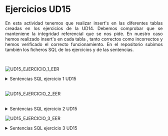<h1>Ejercicios UD15</h1>

<p align="justify"> En esta actividad tenemos que realizar insert's en las diferentes tablas creadas en los ejercicios de la UD14. Debemos comprobar que se manteniene la integridad referencial que se nos pide. En nuestro caso hemos realizado insert's en cada tabla , tanto correctos como incorrectos y hemos verificado el correcto funcionamiento. En el repositorio subimos también los ficheros SQL de los ejercicios y de las sentencias. </p>
<br>

 ![UD15_EJERCICIO_1_EER](https://user-images.githubusercontent.com/103035621/165347253-15d85d38-9858-4a8f-9f9c-5a3e837ef9c9.PNG)

<details>
  <summary>Sentencias SQL ejercicio 1 UD15</summary>
<br>
<p align="justify">En este ejercicio se realizan sentencias SQL hacia varias tablas para insertar datos y comprobar su correcto funcionamiento, a continuación vendrá el código utilizado. </p>
  
  ```sql
  -- INSERT EJERCICIO 1 UD15

/* INSERT TABLA DESPACHOS */
INSERT INTO DESPACHOS (NUMERO, CAPACIDAD) VALUES (1,10);
INSERT INTO DESPACHOS (NUMERO, CAPACIDAD) VALUES (2,15);
INSERT INTO DESPACHOS (NUMERO, CAPACIDAD) VALUES (3,20);
INSERT INTO DESPACHOS (NUMERO, CAPACIDAD) VALUES (4,25);
INSERT INTO DESPACHOS (NUMERO, CAPACIDAD) VALUES (5,30);
INSERT INTO DESPACHOS (NUMERO, CAPACIDAD) VALUES (6,35);
INSERT INTO DESPACHOS (NUMERO, CAPACIDAD) VALUES (7,40);
INSERT INTO DESPACHOS (NUMERO, CAPACIDAD) VALUES (8,45);
INSERT INTO DESPACHOS (NUMERO, CAPACIDAD) VALUES (9,50);
INSERT INTO DESPACHOS (NUMERO, CAPACIDAD) VALUES (10,55);
INSERT INTO DESPACHOS (NUMERO, CAPACIDAD) VALUES (11,60);
/* INSERT TABLA DIRECTORES */
INSERT INTO DIRECTORES (DNI, NOMBREAPELLIDOS, FK_DNIJEFE,FK_DESPACHO) VALUES ('4800000X', 'JOSUE', '4800000X', 1);
INSERT INTO DIRECTORES (DNI, NOMBREAPELLIDOS, FK_DNIJEFE,FK_DESPACHO) VALUES ('5500516S', 'PACO', '5500516S', 2);
INSERT INTO DIRECTORES (DNI, NOMBREAPELLIDOS, FK_DNIJEFE,FK_DESPACHO) VALUES ('6184948A', 'FEDE', '5500516S', 2);
INSERT INTO DIRECTORES (DNI, NOMBREAPELLIDOS, FK_DNIJEFE,FK_DESPACHO) VALUES ('1616165B', 'TUPU', '5500516S', 2);
INSERT INTO DIRECTORES (DNI, NOMBREAPELLIDOS, FK_DNIJEFE,FK_DESPACHO) VALUES ('6164164K', 'MENDIETA', '5500516S', 2);
INSERT INTO DIRECTORES (DNI, NOMBREAPELLIDOS, FK_DNIJEFE,FK_DESPACHO) VALUES ('3646465F', 'MARDONA', '4800000X', 1);
INSERT INTO DIRECTORES (DNI, NOMBREAPELLIDOS, FK_DNIJEFE,FK_DESPACHO) VALUES ('6118898L', 'JOZE', '6118898L', 3);
INSERT INTO DIRECTORES (DNI, NOMBREAPELLIDOS, FK_DNIJEFE,FK_DESPACHO) VALUES ('2655466Ñ', 'MARIA', '6118898L', 3);
INSERT INTO DIRECTORES (DNI, NOMBREAPELLIDOS, FK_DNIJEFE,FK_DESPACHO) VALUES ('1561566A', 'JOSEFA', '6118898L', 3);
INSERT INTO DIRECTORES (DNI, NOMBREAPELLIDOS, FK_DNIJEFE,FK_DESPACHO) VALUES ('1468948V', 'ANA', '6118898L', 3);
INSERT INTO DIRECTORES (DNI, NOMBREAPELLIDOS, FK_DNIJEFE,FK_DESPACHO) VALUES ('4516166Q', 'CLAUDIA', '4800000X', 1);
/* TUPLA DE ERROR , TODO OK */
INSERT INTO DIRECTORES (DNI, NOMBREAPELLIDOS, FK_DNIJEFE,FK_DESPACHO) VALUES ('66464894P', 'OCTAVIO', '000', 1);
SELECT * FROM DIRECTORES;
SELECT * FROM DESPACHOS;
  ```
 </details>
 <br>
 
![UD15_EJERCICIO_2_EER](https://user-images.githubusercontent.com/103035621/165347401-3c2b2e66-a22e-4b43-baa9-1035625fa047.PNG)

<br>
<details>
  <summary>Sentencias SQL ejercicio 2 UD15</summary>
<br>
En este ejercicio se realizan sentencias SQL hacia varias tablas para insertar datos y comprobar su correcto funcionamiento, a continuación vendrá el código utilizado.
  
  ```sql
-- INSERT EJERCICIO 2 UD15

/* INSERT EN LA TABLA PIEZAS */
INSERT INTO PIEZAS (NOMBRE) VALUES ('Codo 3/4');
INSERT INTO PIEZAS (NOMBRE) VALUES ('Manguito 3/4');
INSERT INTO PIEZAS (NOMBRE) VALUES ('Racor 1/2');
INSERT INTO PIEZAS (NOMBRE) VALUES ('Valvula anti-retorno');
INSERT INTO PIEZAS (NOMBRE) VALUES ('Bomba 230V');
INSERT INTO PIEZAS (NOMBRE) VALUES ('Sonda PT-100');
INSERT INTO PIEZAS (NOMBRE) VALUES ('Sonda PT-200');
INSERT INTO PIEZAS (NOMBRE) VALUES ('Sensor ultrasonidos');
INSERT INTO PIEZAS (NOMBRE) VALUES ('Sensor proximidad');
INSERT INTO PIEZAS (NOMBRE) VALUES ('Husillo DA');
/* INSERT EN TABLA PROVEEDORES */
INSERT INTO PROVEEDORES (ID, NOMBRE) VALUES ('PV01', 'Valvuleria jaimitong');
INSERT INTO PROVEEDORES (ID, NOMBRE) VALUES ('PV02', 'Valvuleria san juan');
INSERT INTO PROVEEDORES (ID, NOMBRE) VALUES ('PV03', 'Electronica jose');
INSERT INTO PROVEEDORES (ID, NOMBRE) VALUES ('PV04', 'Bombas vidl');
INSERT INTO PROVEEDORES (ID, NOMBRE) VALUES ('PV05', 'Tuberias pedrolo');
INSERT INTO PROVEEDORES (ID, NOMBRE) VALUES ('PV06', 'Electrovending');
INSERT INTO PROVEEDORES (ID, NOMBRE) VALUES ('PV07', 'Tus tubos.com');
INSERT INTO PROVEEDORES (ID, NOMBRE) VALUES ('PV08', 'Sensores maria');
INSERT INTO PROVEEDORES (ID, NOMBRE) VALUES ('PV09', 'Motobombas luis');
INSERT INTO PROVEEDORES (ID, NOMBRE) VALUES ('PV10', 'Sneckers plasticos joel');
/* INSERT EN LA TABLA SUMINISTRA */
INSERT INTO SUMINISTRA (CODIGOPIEZA, IDPROVEEDOR, PRECIO) VALUES (1, 'PV01', 150);
INSERT INTO SUMINISTRA (CODIGOPIEZA, IDPROVEEDOR, PRECIO) VALUES (2, 'PV02', 400);
INSERT INTO SUMINISTRA (CODIGOPIEZA, IDPROVEEDOR, PRECIO) VALUES (3, 'PV03', 450);
INSERT INTO SUMINISTRA (CODIGOPIEZA, IDPROVEEDOR, PRECIO) VALUES (4, 'PV04', 600);
INSERT INTO SUMINISTRA (CODIGOPIEZA, IDPROVEEDOR, PRECIO) VALUES (5, 'PV05', 1200);
INSERT INTO SUMINISTRA (CODIGOPIEZA, IDPROVEEDOR, PRECIO) VALUES (6, 'PV06', 165);
INSERT INTO SUMINISTRA (CODIGOPIEZA, IDPROVEEDOR, PRECIO) VALUES (7, 'PV07', 115);
INSERT INTO SUMINISTRA (CODIGOPIEZA, IDPROVEEDOR, PRECIO) VALUES (8, 'PV08', 99);
INSERT INTO SUMINISTRA (CODIGOPIEZA, IDPROVEEDOR, PRECIO) VALUES (9, 'PV09', 2000);
INSERT INTO SUMINISTRA (CODIGOPIEZA, IDPROVEEDOR, PRECIO) VALUES (10, 'PV10', 1500);
/* TUPLAS ERRONEAS , LA PRIMERA NO EXISTE EL VALOR 100 EN CODIGOPIEZAS Y LA SEGUNDA EL PV0100 TAMPOCO EXISTE*/
INSERT INTO SUMINISTRA (CODIGOPIEZA, IDPROVEEDOR, PRECIO) VALUES (100, 'PV01', 150);
INSERT INTO SUMINISTRA (CODIGOPIEZA, IDPROVEEDOR, PRECIO) VALUES (1, 'PV018', 150);
/* SELECT TABLA PIEZAS , PROVEEDORES Y SUMINISTRA */
SELECT * FROM PIEZAS;
SELECT * FROM PROVEEDORES;
SELECT * FROM SUMINISTRA;
  ```
 </details>
 
 ![UD15_EJERCICIO_3_EER](https://user-images.githubusercontent.com/103035621/165347462-46377c4b-09f7-4786-ae22-8d3e19548386.PNG)

 
 <details>
  <summary>Sentencias SQL ejercicio 3 UD15</summary>
  
En este ejercicio se realizan sentencias SQL hacia varias tablas para insertar datos y comprobar su correcto funcionamiento, a continuación vendrá el código utilizado.
  
  ```sql
-- INSERT EJERCICIO 3 UNIDAD 15

/* INSERT EN TABLA CIENTIFICOS */
INSERT INTO CIENTIFICOS (DNI, NOMBRE_APELLIDOS) VALUES ('651651L' , 'Paco rabano');
INSERT INTO CIENTIFICOS (DNI, NOMBRE_APELLIDOS) VALUES ('564161K' , 'Paco mer');
INSERT INTO CIENTIFICOS (DNI, NOMBRE_APELLIDOS) VALUES ('161466J' , 'Jose pinto');
INSERT INTO CIENTIFICOS (DNI, NOMBRE_APELLIDOS) VALUES ('861616H' , 'Pinto Uncuadro');
INSERT INTO CIENTIFICOS (DNI, NOMBRE_APELLIDOS) VALUES ('315115G' , 'Uncuadro cuelgo');
INSERT INTO CIENTIFICOS (DNI, NOMBRE_APELLIDOS) VALUES ('651661F' , 'Investigador X');
INSERT INTO CIENTIFICOS (DNI, NOMBRE_APELLIDOS) VALUES ('564164E' , 'Josefina Garsia');
INSERT INTO CIENTIFICOS (DNI, NOMBRE_APELLIDOS) VALUES ('654165D' , 'Mariadolores');
INSERT INTO CIENTIFICOS (DNI, NOMBRE_APELLIDOS) VALUES ('461565C' , 'Ana stasia');
INSERT INTO CIENTIFICOS (DNI, NOMBRE_APELLIDOS) VALUES ('464161A' , 'Maria yeye');
/* INSERT EN TABLA PROYECTO */
INSERT INTO PROYECTO (ID, NOMBRE, HORAS) VALUES ('PR01' , 'Proyecto Anacardo' , 100);
INSERT INTO PROYECTO (ID, NOMBRE, HORAS) VALUES ('PR02' , 'Proyecto Ana P' , 450);
INSERT INTO PROYECTO (ID, NOMBRE, HORAS) VALUES ('PR03' , 'Proyecto Ana X' , 360);
INSERT INTO PROYECTO (ID, NOMBRE, HORAS) VALUES ('PR04' , 'Proyecto Ana stroso' , 60);
INSERT INTO PROYECTO (ID, NOMBRE, HORAS) VALUES ('PR05' , 'Proyecto Ana lirico' , 2000);
INSERT INTO PROYECTO (ID, NOMBRE, HORAS) VALUES ('PR06' , 'Proyecto Ana tomico' , 1000);
INSERT INTO PROYECTO (ID, NOMBRE, HORAS) VALUES ('PR07' , 'Proyecto Anamaria' , 106);
INSERT INTO PROYECTO (ID, NOMBRE, HORAS) VALUES ('PR08' , 'Proyecto Analitico' , 115);
INSERT INTO PROYECTO (ID, NOMBRE, HORAS) VALUES ('PR09' , 'Proyecto Anastesia' , 290);
INSERT INTO PROYECTO (ID, NOMBRE, HORAS) VALUES ('PR10' , 'Proyecto Anaconda' , 480);
/* INSERT EN TABLA ASIGNADO_A */
INSERT INTO ASIGNADO_A (CIENTIFICO, PROYECTO) VALUES ('651651L', 'PR01');
INSERT INTO ASIGNADO_A (CIENTIFICO, PROYECTO) VALUES ('651661F', 'PR02');
INSERT INTO ASIGNADO_A (CIENTIFICO, PROYECTO) VALUES ('464161A', 'PR03');
INSERT INTO ASIGNADO_A (CIENTIFICO, PROYECTO) VALUES ('654165D', 'PR04');
INSERT INTO ASIGNADO_A (CIENTIFICO, PROYECTO) VALUES ('161466J', 'PR05');
INSERT INTO ASIGNADO_A (CIENTIFICO, PROYECTO) VALUES ('461565C', 'PR06');
INSERT INTO ASIGNADO_A (CIENTIFICO, PROYECTO) VALUES ('564164E', 'PR07');
INSERT INTO ASIGNADO_A (CIENTIFICO, PROYECTO) VALUES ('861616H', 'PR08');
/* SENTENCIAS QUE DARÁN ERROR POR INTEGRIDAD REFERENCIAL */
INSERT INTO ASIGNADO_A (CIENTIFICO, PROYECTO) VALUES ('0000000', 'PR09');
INSERT INTO ASIGNADO_A (CIENTIFICO, PROYECTO) VALUES ('1111111', 'PR10');
/* MOSTRAR TABLAS */
SELECT * FROM CIENTIFICOS;
SELECT * FROM PROYECTO; 
SELECT * FROM ASIGNADO_A;
  ```
 </details>
